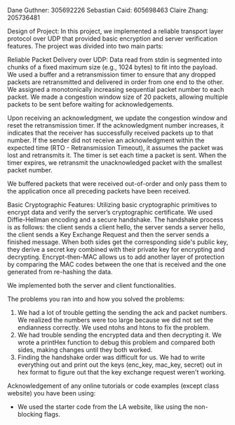 Dane Guthner: 305692226
Sebastian Caid: 605698463
Claire Zhang: 205736481

Design of Project:
In this project, we implemented a reliable transport layer protocol over UDP that provided basic encryption and server verification features. The project was divided into two main parts:

Reliable Packet Delivery over UDP: Data read from stdin is segmented into chunks of a fixed maximum size (e.g., 1024 bytes) to fit into the payload. We used a buffer and a retransmission timer to ensure that any dropped packets are retransmitted and delivered in order from one end to the other. We assigned a monotonically increasing sequential packet number to each packet. We made a congestion window size of 20 packets, allowing multiple packets to be sent before waiting for acknowledgements. 

Upon receiving an acknowledgment, we update the congestion window and reset the retransmission timer. If the acknowledgment number increases, it indicates that the receiver has successfully received packets up to that number. If the sender did not receive an acknowledgment within the expected time (RTO - Retransmission Timeout), it assumes the packet was lost and retransmits it. The timer is set each time a packet is sent. When the timer expires, we retransmit the unacknowledged packet with the smallest packet number.

We buffered packets that were received out-of-order and only pass them to the application once all preceding packets have been received. 
  
Basic Cryptographic Features: Utilizing basic cryptographic primitives to encrypt data and verify the server’s cryptographic certificate. We used Diffie-Hellman encoding and a secure handshake. The handshake process is as follows: the client sends a client hello, the server sends a server hello, the client sends a Key Exchange Request and then the server sends a finished message. When both sides get the corresponding side's public key, they derive
a secret key combined with their private key for encrypting and decrypting. Encrypt-then-MAC allows us to add another layer of protection by comparing the MAC codes between the one that is received and the one generated from re-hashing the data. 

We implemented both the server and client functionalities.

The problems you ran into and how you solved the problems:
1. We had a lot of trouble getting the sending the ack and packet numbers. We realized the numbers were too large because we did not set the endianness correctly. We used ntohs and htons to fix the problem.
2. We had trouble sending the encrypted data and then decrypting it. We wrote a printHex function
to debug this problem and compared both sides, making changes until they both worked.
3. Finding the handshake order was difficult for us. We had to write everything out and print out the keys (enc_key, mac_key, secret) out in hex format to figure out that the key exchange request weren't working.


Acknowledgement of any online tutorials or code examples (except class website) you have been using:
- We used the starter code from the LA website, like using the non-blocking flags.
